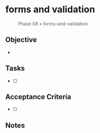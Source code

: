 # forms and validation

> Phase 08 • forms-and-validation

## Objective
- 

## Tasks
- [ ] 

## Acceptance Criteria
- [ ] 

## Notes

